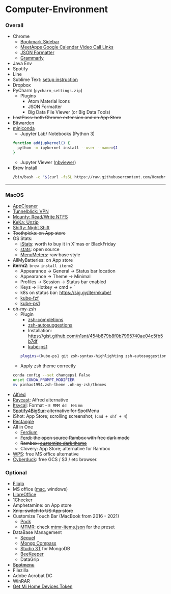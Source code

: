 # Computer-Environment

### Overall

* Chrome
  * [Bookmark Sidebar](https://chrome.google.com/webstore/detail/bookmark-sidebar/jdbnofccmhefkmjbkkdkfiicjkgofkdh)
  * [MeetApps Google Calendar Video Call Links](https://chrome.google.com/webstore/detail/meetapps-google-calendar/jgliplolinicikblamobaaagffepghie)
  * [JSON Formatter](https://chrome.google.com/webstore/detail/json-formatter/bcjindcccaagfpapjjmafapmmgkkhgoa)
  * [Grammarly](https://chrome.google.com/webstore/detail/grammarly-grammar-checker/kbfnbcaeplbcioakkpcpgfkobkghlhen)
* Java Env
* Spotify
* Line
* Sublime Text: [setup instruction](https://github.com/pinhao1994/Computer-Environment/blob/master/sublime-text.md)
* Dropbox
* PyCharm (`pycharm_settings.zip`)
  * Plugins
    * Atom Material Icons
    * JSON Formatter
    * Big Data File Viewer (or Big Data Tools)  
* <s>LastPass: both Chrome extension and on App Store</s>
* Bitwarden
* [miniconda](https://docs.conda.io/en/latest/miniconda.html)
  * Jupyter Lab/ Notebooks (Python 3)
  ```bash
  function addjupkernel() {
    python -m ipykernel install --user --name=$1
  }
  ```
  * Jupyter Viewer ([nbviewer](https://github.com/tuxu/nbviewer-app))
* Brew Install
  ```bash
  /bin/bash -c "$(curl -fsSL https://raw.githubusercontent.com/Homebrew/install/HEAD/install.sh)"
  ```  

---

### MacOS

* [AppCleaner](https://freemacsoft.net/appcleaner/)
* [Tunnelblick: VPN](https://tunnelblick.net/)
* [Mounty: Read/Write NTFS](https://mac.filehorse.com/download-mounty/)
* [KeKa: Unzip](https://www.keka.io/en/)
* [Shifty: Night Shift](https://shifty.natethompson.io/en/)
* <s>Toothpicks: on App store</s>
* OS Stats: 
  * [iStats](https://drive.google.com/file/d/1W7xyxoxytAIETmN7_25QXMbplDhBYAH9/view?usp=sharing): worth to buy it in X'mas or BlackFriday
  * [stats](https://github.com/exelban/stats): open source
  * <s>[MenuMeters](https://member.ipmu.jp/yuji.tachikawa/MenuMetersElCapitan/): raw base style</s>
* AllMyBatteries: on App store
* __iterm2__: `brew install iterm2`
  * Appearance &rarr; General &rarr; Status bar location
  * Appearance &rarr; Theme &rarr; Minimal
  * Profiles &rarr; Session &rarr; Status bar enabled
  * Keys &rarr; Hotkey &rarr; cmd + `
  * k8s on status bar: https://sig.gy/itermkube/
  * [kube-fzf](https://github.com/thecasualcoder/kube-fzf)
  * [kube-ps1](https://github.com/jonmosco/kube-ps1)
* [oh-my-zsh](https://ohmyz.sh/)
  * Plugin
    * [zsh-completions](https://github.com/zsh-users/zsh-completions)
    * [zsh-autosuggestions](https://github.com/zsh-users/zsh-autosuggestions)
    * Installation: https://gist.github.com/n1snt/454b879b8f0b7995740ae04c5fb5b7df
    * [kube-ps1](https://github.com/jonmosco/kube-ps1)
    ```bash
    plugins=(kube-ps1 git zsh-syntax-highlighting zsh-autosuggestions)
    ```
  * Apply zsh theme correctly
  ```bash
  conda config --set changeps1 False
  unset CONDA_PROMPT_MODIFIER
  mv pinhao1994.zsh-theme .oh-my-zsh/themes
  ```
* [Alfred](https://www.alfredapp.com/)
* [Raycast](https://www.raycast.com/): Alfred alternative
* [Itsycal](https://www.mowglii.com/itsycal/): Format - `E MMM dd  HH:mm`
* <s>[Spotify4BigSur](https://github.com/fabiusBile/Spotify4BigSur): alternative for SpotMenu </s>
* iShot: App Store; scrolling screenshot; (`cmd + shf + 4`)
* [Rectangle](https://rectangleapp.com/)
* All in One
  * [Ferdium](https://ferdium.org/) 
  * <s>[Ferdi](https://getferdi.com/): the open source Rambox with free dark mode</s>
  * <s>Rambox: [customize dark theme](https://github.com/pinhao1994/Computer-Environment/blob/master/Rambox) </s>  
  * Clovery: App Store; alternative for Rambox
* [WPS](https://www.wps.com/download/): free MS office alternative
* [Cyberduck](https://cyberduck.io/): free GCS / S3 / etc browser.


### Optional

* [Fliqlo](https://fliqlo.com/)
* MS office ([mac](https://drive.google.com/file/d/12FGjwn0kZY4fOZfkbsC_TfjWjPri1ohu/view?usp=sharing), windows)
* [LibreOffice](https://www.libreoffice.org/) 
* 1Checker
* Amphetamine: on App store
* <s>Xnip: switch to US App store</s>
* Customize Touch Bar (MacBook from 2016 - 2021)
  * [Pock](https://pock.dev/)
  * [MTMR](https://mtmr.app/): check [mtmr-items.json](https://github.com/pinhao1994/Computer-Environment/blob/master/mtmr-items.json) for the preset
* DataBase Management
  * [Sequel](http://www.sequelpro.com/)
  * [Mongo Compass](https://www.mongodb.com/try/download/compass)
  * [Studio 3T](https://studio3t.com/) for MongoDB
  * [BeeKeeper](https://www.beekeeperstudio.io/)
  * DataGrip
* <s>[Spotmenu](https://kmikiy.github.io/SpotMenu/) </s>
* Filezilla
* Adobe Acrobat DC
* WinRAR
* [Get Mi Home Devices Token](https://github.com/Maxmudjon/Get_MiHome_devices_token)
